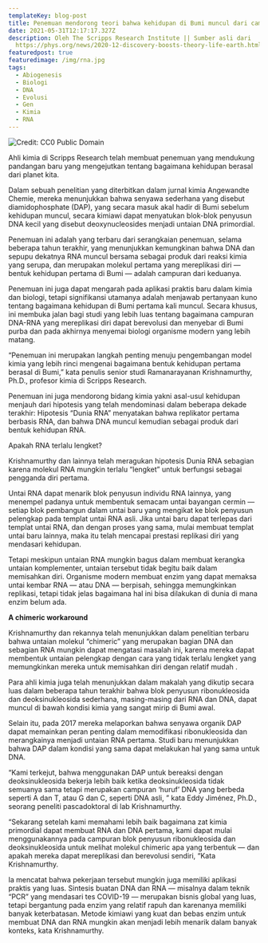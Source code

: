 ```yaml
---
templateKey: blog-post
title: Penemuan mendorong teori bahwa kehidupan di Bumi muncul dari campuran RNA-DNA
date: 2021-05-31T12:17:17.327Z
description: Oleh The Scripps Research Institute || Sumber asli dari
  https://phys.org/news/2020-12-discovery-boosts-theory-life-earth.html
featuredpost: true
featuredimage: /img/rna.jpg
tags:
  - Abiogenesis
  - Biologi
  - DNA
  - Evolusi
  - Gen
  - Kimia
  - RNA
---
```

![](/img/rna.jpg "Credit: CC0 Public Domain")

Ahli kimia di Scripps Research telah membuat penemuan yang mendukung pandangan baru yang mengejutkan tentang bagaimana kehidupan berasal dari planet kita.

Dalam sebuah penelitian yang diterbitkan dalam jurnal kimia Angewandte Chemie, mereka menunjukkan bahwa senyawa sederhana yang disebut diamidophosphate (DAP), yang secara masuk akal hadir di Bumi sebelum kehidupan muncul, secara kimiawi dapat menyatukan blok-blok penyusun DNA kecil yang disebut deoxynucleosides menjadi untaian DNA primordial.

Penemuan ini adalah yang terbaru dari serangkaian penemuan, selama beberapa tahun terakhir, yang menunjukkan kemungkinan bahwa DNA dan sepupu dekatnya RNA muncul bersama sebagai produk dari reaksi kimia yang serupa, dan merupakan molekul pertama yang mereplikasi diri — bentuk kehidupan pertama di Bumi — adalah campuran dari keduanya.

Penemuan ini juga dapat mengarah pada aplikasi praktis baru dalam kimia dan biologi, tetapi signifikansi utamanya adalah menjawab pertanyaan kuno tentang bagaimana kehidupan di Bumi pertama kali muncul. Secara khusus, ini membuka jalan bagi studi yang lebih luas tentang bagaimana campuran DNA-RNA yang mereplikasi diri dapat berevolusi dan menyebar di Bumi purba dan pada akhirnya menyemai biologi organisme modern yang lebih matang.

“Penemuan ini merupakan langkah penting menuju pengembangan model kimia yang lebih rinci mengenai bagaimana bentuk kehidupan pertama berasal di Bumi,” kata penulis senior studi Ramanarayanan Krishnamurthy, Ph.D., profesor kimia di Scripps Research.

Penemuan ini juga mendorong bidang kimia yakni asal-usul kehidupan menjauh dari hipotesis yang telah mendominasi dalam beberapa dekade terakhir: Hipotesis “Dunia RNA” menyatakan bahwa replikator pertama berbasis RNA, dan bahwa DNA muncul kemudian sebagai produk dari bentuk kehidupan RNA.

Apakah RNA terlalu lengket?

Krishnamurthy dan lainnya telah meragukan hipotesis Dunia RNA sebagian karena molekul RNA mungkin terlalu “lengket” untuk berfungsi sebagai pengganda diri pertama.

Untai RNA dapat menarik blok penyusun individu RNA lainnya, yang menempel padanya untuk membentuk semacam untai bayangan cermin — setiap blok pembangun dalam untai baru yang mengikat ke blok penyusun pelengkap pada templat untai RNA asli. Jika untai baru dapat terlepas dari templat untai RNA, dan dengan proses yang sama, mulai membuat templat untai baru lainnya, maka itu telah mencapai prestasi replikasi diri yang mendasari kehidupan.

Tetapi meskipun untaian RNA mungkin bagus dalam membuat kerangka untaian komplementer, untaian tersebut tidak begitu baik dalam memisahkan diri. Organisme modern membuat enzim yang dapat memaksa untai kembar RNA — atau DNA — berpisah, sehingga memungkinkan replikasi, tetapi tidak jelas bagaimana hal ini bisa dilakukan di dunia di mana enzim belum ada.

**A chimeric workaround**

Krishnamurthy dan rekannya telah menunjukkan dalam penelitian terbaru bahwa untaian molekul “chimeric” yang merupakan bagian DNA dan sebagian RNA mungkin dapat mengatasi masalah ini, karena mereka dapat membentuk untaian pelengkap dengan cara yang tidak terlalu lengket yang memungkinkan mereka untuk memisahkan diri dengan relatif mudah .

Para ahli kimia juga telah menunjukkan dalam makalah yang dikutip secara luas dalam beberapa tahun terakhir bahwa blok penyusun ribonukleosida dan deoksinukleosida sederhana, masing-masing dari RNA dan DNA, dapat muncul di bawah kondisi kimia yang sangat mirip di Bumi awal.

Selain itu, pada 2017 mereka melaporkan bahwa senyawa organik DAP dapat memainkan peran penting dalam memodifikasi ribonukleosida dan merangkainya menjadi untaian RNA pertama. Studi baru menunjukkan bahwa DAP dalam kondisi yang sama dapat melakukan hal yang sama untuk DNA.

“Kami terkejut, bahwa menggunakan DAP untuk bereaksi dengan deoksinukleosida bekerja lebih baik ketika deoksinukleosida tidak semuanya sama tetapi merupakan campuran ‘huruf’ DNA yang berbeda seperti A dan T, atau G dan C, seperti DNA asli, ” kata Eddy Jiménez, Ph.D., seorang peneliti pascadoktoral di lab Krishnamurthy.

“Sekarang setelah kami memahami lebih baik bagaimana zat kimia primordial dapat membuat RNA dan DNA pertama, kami dapat mulai menggunakannya pada campuran blok penyusun ribonukleosida dan deoksinukleosida untuk melihat molekul chimeric apa yang terbentuk — dan apakah mereka dapat mereplikasi dan berevolusi sendiri, “Kata Krishnamurthy.

Ia mencatat bahwa pekerjaan tersebut mungkin juga memiliki aplikasi praktis yang luas. Sintesis buatan DNA dan RNA — misalnya dalam teknik “PCR” yang mendasari tes COVID-19 — merupakan bisnis global yang luas, tetapi bergantung pada enzim yang relatif rapuh dan karenanya memiliki banyak keterbatasan. Metode kimiawi yang kuat dan bebas enzim untuk membuat DNA dan RNA mungkin akan menjadi lebih menarik dalam banyak konteks, kata Krishnamurthy.